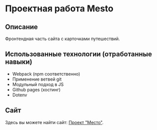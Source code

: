 # Проектная работа Mesto

## Описание

Фронтендная часть сайта с карточками путешествий.

## Использованные технологии (отработанные навыки)

- Webpack (npm соответственно)
- Применение ветвей git
- Модульный подход в JS
- Github pages (хостинг)
- Dotenv

## Сайт

Здесь вы можете найти сайт: [Проект "Место"](https://duckduckgo.com).
